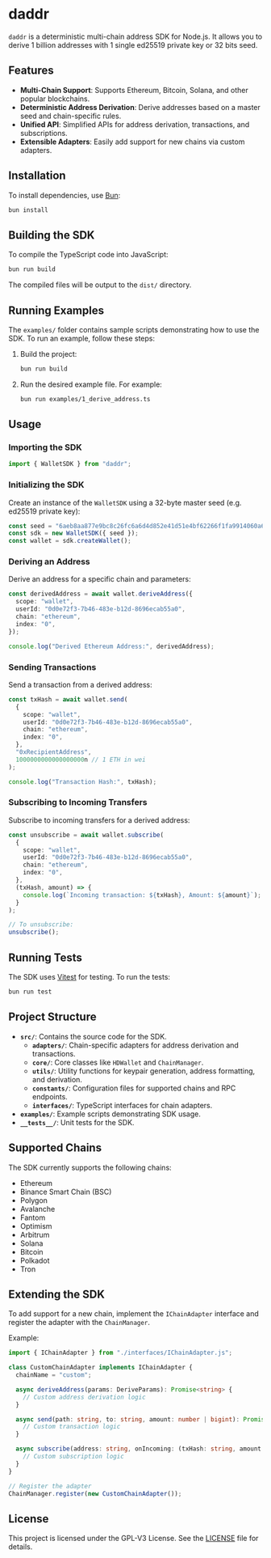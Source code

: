# daddr

`daddr` is a deterministic multi-chain address SDK for Node.js. It allows you to derive 1 billion addresses with 1 single ed25519 private key or 32 bits seed.

## Features

- **Multi-Chain Support**: Supports Ethereum, Bitcoin, Solana, and other popular blockchains.
- **Deterministic Address Derivation**: Derive addresses based on a master seed and chain-specific rules.
- **Unified API**: Simplified APIs for address derivation, transactions, and subscriptions.
- **Extensible Adapters**: Easily add support for new chains via custom adapters.

## Installation

To install dependencies, use [Bun](https://bun.sh):

```bash
bun install
```

## Building the SDK

To compile the TypeScript code into JavaScript:

```bash
bun run build
```

The compiled files will be output to the `dist/` directory.

## Running Examples

The `examples/` folder contains sample scripts demonstrating how to use the SDK. To run an example, follow these steps:

1. Build the project:
   ```bash
   bun run build
   ```

2. Run the desired example file. For example:
   ```bash
   bun run examples/1_derive_address.ts
   ```

## Usage

### Importing the SDK

```ts
import { WalletSDK } from "daddr";
```

### Initializing the SDK

Create an instance of the `WalletSDK` using a 32-byte master seed (e.g. ed25519 private key):

```ts
const seed = "6aeb8aa877e9bc8c26fc6a6d4d852e41d51e4bf62266f1fa9914060a6b35a5a6"; // Example seed
const sdk = new WalletSDK({ seed });
const wallet = sdk.createWallet();
```

### Deriving an Address

Derive an address for a specific chain and parameters:

```ts
const derivedAddress = await wallet.deriveAddress({
  scope: "wallet",
  userId: "0d0e72f3-7b46-483e-b12d-8696ecab55a0",
  chain: "ethereum",
  index: "0",
});

console.log("Derived Ethereum Address:", derivedAddress);
```

### Sending Transactions

Send a transaction from a derived address:

```ts
const txHash = await wallet.send(
  {
    scope: "wallet",
    userId: "0d0e72f3-7b46-483e-b12d-8696ecab55a0",
    chain: "ethereum",
    index: "0",
  },
  "0xRecipientAddress",
  1000000000000000000n // 1 ETH in wei
);

console.log("Transaction Hash:", txHash);
```

### Subscribing to Incoming Transfers

Subscribe to incoming transfers for a derived address:

```ts
const unsubscribe = await wallet.subscribe(
  {
    scope: "wallet",
    userId: "0d0e72f3-7b46-483e-b12d-8696ecab55a0",
    chain: "ethereum",
    index: "0",
  },
  (txHash, amount) => {
    console.log(`Incoming transaction: ${txHash}, Amount: ${amount}`);
  }
);

// To unsubscribe:
unsubscribe();
```

## Running Tests

The SDK uses [Vitest](https://vitest.dev/) for testing. To run the tests:

```bash
bun run test
```

## Project Structure

- **`src/`**: Contains the source code for the SDK.
  - **`adapters/`**: Chain-specific adapters for address derivation and transactions.
  - **`core/`**: Core classes like `HDWallet` and `ChainManager`.
  - **`utils/`**: Utility functions for keypair generation, address formatting, and derivation.
  - **`constants/`**: Configuration files for supported chains and RPC endpoints.
  - **`interfaces/`**: TypeScript interfaces for chain adapters.
- **`examples/`**: Example scripts demonstrating SDK usage.
- **`__tests__/`**: Unit tests for the SDK.

## Supported Chains

The SDK currently supports the following chains:

- Ethereum
- Binance Smart Chain (BSC)
- Polygon
- Avalanche
- Fantom
- Optimism
- Arbitrum
- Solana
- Bitcoin
- Polkadot
- Tron

## Extending the SDK

To add support for a new chain, implement the `IChainAdapter` interface and register the adapter with the `ChainManager`.

Example:

```ts
import { IChainAdapter } from "./interfaces/IChainAdapter.js";

class CustomChainAdapter implements IChainAdapter {
  chainName = "custom";

  async deriveAddress(params: DeriveParams): Promise<string> {
    // Custom address derivation logic
  }

  async send(path: string, to: string, amount: number | bigint): Promise<{ txHash: string }> {
    // Custom transaction logic
  }

  async subscribe(address: string, onIncoming: (txHash: string, amount: number | bigint) => void): Promise<{ unsubscribe: () => void }> {
    // Custom subscription logic
  }
}

// Register the adapter
ChainManager.register(new CustomChainAdapter());
```

## License

This project is licensed under the GPL-V3 License. See the [LICENSE](LICENSE) file for details.
